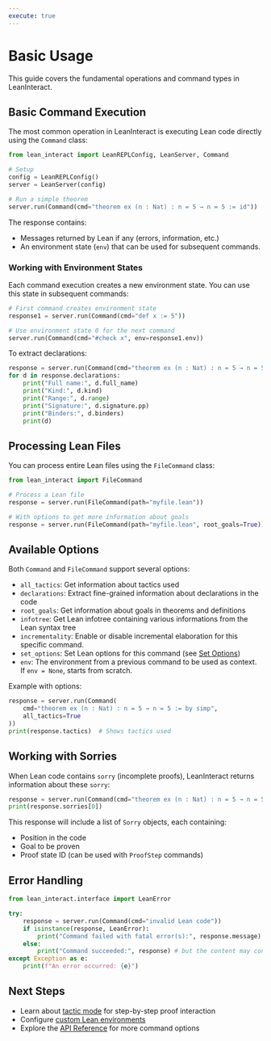 ```yaml
---
execute: true
---
```


# Basic Usage

This guide covers the fundamental operations and command types in LeanInteract.

## Basic Command Execution

The most common operation in LeanInteract is executing Lean code directly using the `Command` class:

```python tags=["execute"]
from lean_interact import LeanREPLConfig, LeanServer, Command

# Setup
config = LeanREPLConfig()
server = LeanServer(config)

# Run a simple theorem
server.run(Command(cmd="theorem ex (n : Nat) : n = 5 → n = 5 := id"))
```

The response contains:

- Messages returned by Lean if any (errors, information, etc.)
- An environment state (`env`) that can be used for subsequent commands.

### Working with Environment States

Each command execution creates a new environment state. You can use this state in subsequent commands:

```python tags=["execute"]
# First command creates environment state
response1 = server.run(Command(cmd="def x := 5"))

# Use environment state 0 for the next command
server.run(Command(cmd="#check x", env=response1.env))
```

To extract declarations:

```python tags=["execute"]
response = server.run(Command(cmd="theorem ex (n : Nat) : n = 5 → n = 5 := by simp", declarations=True))
for d in response.declarations:
    print("Full name:", d.full_name)
    print("Kind:", d.kind)
    print("Range:", d.range)
    print("Signature:", d.signature.pp)
    print("Binders:", d.binders)
    print(d)
```

## Processing Lean Files

You can process entire Lean files using the `FileCommand` class:

```python
from lean_interact import FileCommand

# Process a Lean file
response = server.run(FileCommand(path="myfile.lean"))

# With options to get more information about goals
response = server.run(FileCommand(path="myfile.lean", root_goals=True))
```

## Available Options

Both `Command` and `FileCommand` support several options:

- `all_tactics`: Get information about tactics used
- `declarations`: Extract fine-grained information about declarations in the code
- `root_goals`: Get information about goals in theorems and definitions
- `infotree`: Get Lean infotree containing various informations from the Lean syntax tree
- `incrementality`: Enable or disable incremental elaboration for this specific command.
- `set_options`: Set Lean options for this command (see [Set Options](set-options.md))
- `env`: The environment from a previous command to be used as context. If `env = None`, starts from scratch.

Example with options:

```python tags=["execute"]
response = server.run(Command(
    cmd="theorem ex (n : Nat) : n = 5 → n = 5 := by simp",
    all_tactics=True
))
print(response.tactics)  # Shows tactics used
```

## Working with Sorries

When Lean code contains `sorry` (incomplete proofs), LeanInteract returns information about these `sorry`:

```python tags=["execute"]
response = server.run(Command(cmd="theorem ex (n : Nat) : n = 5 → n = 5 := sorry"))
print(response.sorries[0])
```

This response will include a list of `Sorry` objects, each containing:

- Position in the code
- Goal to be proven
- Proof state ID (can be used with `ProofStep` commands)

## Error Handling

```python tags=["execute"]
from lean_interact.interface import LeanError

try:
    response = server.run(Command(cmd="invalid Lean code"))
    if isinstance(response, LeanError):
        print("Command failed with fatal error(s):", response.message)
    else:
        print("Command succeeded:", response) # but the content may contain errors !!
except Exception as e:
    print(f"An error occurred: {e}")
```

## Next Steps

- Learn about [tactic mode](tactic-mode.md) for step-by-step proof interaction
- Configure [custom Lean environments](custom-lean-configuration.md)
- Explore the [API Reference](../api/interface.md) for more command options
